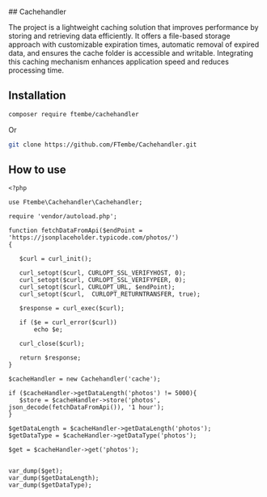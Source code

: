 #﻿# Cachehandler

The project is a lightweight caching solution that improves performance by storing and retrieving data efficiently. It offers a file-based storage approach with customizable expiration times, automatic removal of expired data, and ensures the cache folder is accessible and writable. Integrating this caching mechanism enhances application speed and reduces processing time.

## Installation 

```bash 
composer require ftembe/cachehandler
```
Or 
```bash
git clone https://github.com/FTembe/Cachehandler.git
```

 ## How to use
 ```
<?php

use Ftembe\Cachehandler\Cachehandler;

require 'vendor/autoload.php';

function fetchDataFromApi($endPoint =  'https://jsonplaceholder.typicode.com/photos/')
{

    $curl = curl_init();

    curl_setopt($curl, CURLOPT_SSL_VERIFYHOST, 0);
    curl_setopt($curl, CURLOPT_SSL_VERIFYPEER, 0);
    curl_setopt($curl, CURLOPT_URL, $endPoint);
    curl_setopt($curl,  CURLOPT_RETURNTRANSFER, true);

    $response = curl_exec($curl);

    if ($e = curl_error($curl))
        echo $e;

    curl_close($curl);

    return $response;
}

$cacheHandler = new Cachehandler('cache');

if ($cacheHandler->getDataLength('photos') != 5000){
    $store = $cacheHandler->store('photos', json_decode(fetchDataFromApi()), '1 hour');
}

$getDataLength = $cacheHandler->getDataLength('photos');
$getDataType = $cacheHandler->getDataType('photos');

$get = $cacheHandler->get('photos');


var_dump($get);
var_dump($getDataLength);
var_dump($getDataType);
```

